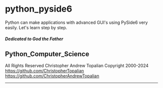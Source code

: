 # python_pyside6
Python can make applications with advanced GUI's using PySide6 very easily. Let's learn step by step.

##### Dedicated to God the Father

## Python_Computer_Science
All Rights Reserved Christopher Andrew Topalian Copyright 2000-2024
https://github.com/ChristopherTopalian
https://github.com/ChristopherAndrewTopalian

---

